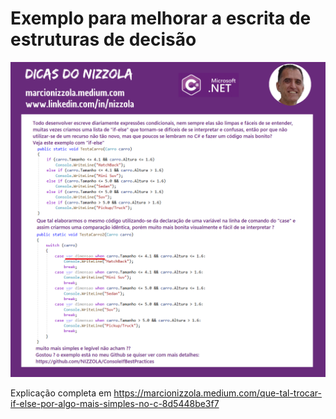 # Exemplo para melhorar a escrita de estruturas de decisão

![Alt text](/img/POST08.png?raw=true "Dica do Nizzola 08")

Explicação completa em https://marcionizzola.medium.com/que-tal-trocar-if-else-por-algo-mais-simples-no-c-8d5448be3f7